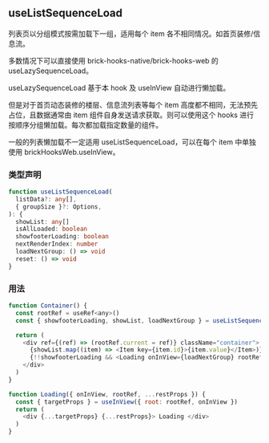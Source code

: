 ## useListSequenceLoad

列表页以分组模式按需加载下一组，适用每个 item 各不相同情况。如首页装修/信息流。

多数情况下可以直接使用 brick-hooks-native/brick-hooks-web 的 useLazySequenceLoad。

useLazySequenceLoad 基于本 hook 及 useInView 自动进行懒加载。

但是对于首页动态装修的楼层、信息流列表等每个 item 高度都不相同，无法预先占位，且数据通常由 item 组件自身发送请求获取。则可以使用这个 hooks 进行按顺序分组懒加载。每次都加载指定数量的组件。

一般的列表懒加载不一定适用 useListSequenceLoad，可以在每个 item 中单独使用 brickHooksWeb.useInView。

### 类型声明

```typescript
function useListSequenceLoad(
  listData?: any[],
  { groupSize }?: Options,
): {
  showList: any[]
  isAllLoaded: boolean
  showfooterLoading: boolean
  nextRenderIndex: number
  loadNextGroup: () => void
  reset: () => void
}
```

### 用法

```javascript
function Container() {
  const rootRef = useRef<any>()
  const { showfooterLoading, showList, loadNextGroup } = useListSequenceLoad(list, { groupSize: 3 })

  return (
    <div ref={(ref) => (rootRef.current = ref)} className="container">
      {showList.map((item) => <Item key={item.id}>{item.value}</Item>)}
      {!!showfooterLoading && <Loading onInView={loadNextGroup} rootRef={rootRef} />}
    </div>
  )
}

function Loading({ onInView, rootRef, ...restProps }) {
  const { targetProps } = useInView({ root: rootRef, onInView })
  return (
    <div {...targetProps} {...restProps}> Loading </div>
  )
}
```
